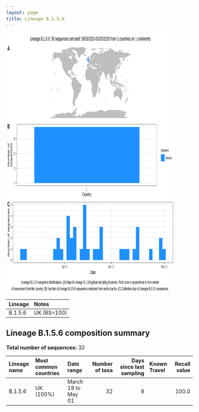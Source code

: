 ```yaml
---
layout: page
title: Lineage B.1.5.6
---
```




<img src="../assets/images/B.1.5.6.svg" alt="B.1.5.6 lineage summary figure" width="90%" height="700px" />


| Lineage | Notes |
|:-----|:-----|
| B.1.5.6 | UK (BS=100) |

<h2>Lineage B.1.5.6 composition summary </h2>

<strong>Total number of sequences:</strong> 32

| Lineage name | Most common countries | Date range | Number of taxa |  Days since last sampling | Known Travel | Recall value |
|:-----|:-----|:-------|-------:|-------:|:---------|--------:|
| B.1.5.6 | UK (100%) | March 19 to May 01 | 32 | 9 |  | 100.0 |
